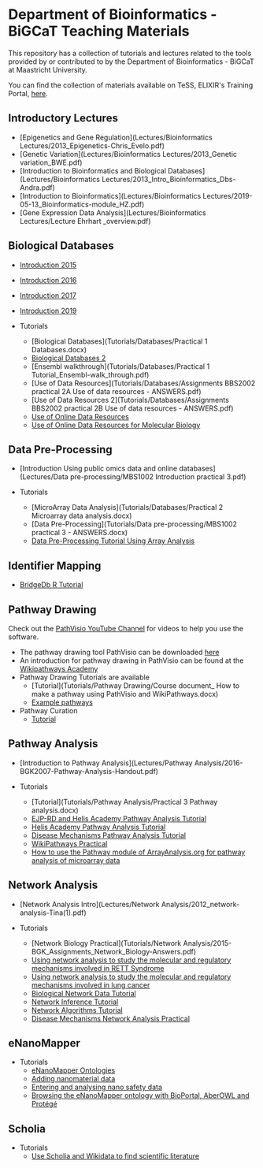 Department of Bioinformatics - BiGCaT Teaching Materials 
=============================================================================================

This repository has a collection of tutorials and lectures related to the tools provided by or contributed to by the Department of 
Bioinformatics - BiGCaT at Maastricht University.

You can find the collection of materials available on TeSS, ELIXIR's Training Portal, [here](https://tess.elixir-europe.org/content_providers/department-of-bioinformatics-bigcat-maastricht-university).

Introductory Lectures
-----------------------
* [Epigenetics and Gene Regulation](Lectures/Bioinformatics Lectures/2013_Epigenetics-Chris_Evelo.pdf)
* [Genetic Variation](Lectures/Bioinformatics Lectures/2013_Genetic variation_BWE.pdf)
* [Introduction to Bioinformatics and Biological Databases](Lectures/Bioinformatics Lectures/2013_Intro_Bioinformatics_Dbs-Andra.pdf)
* [Introduction to Bioinformatics](Lectures/Bioinformatics Lectures/2019-05-13_Bioinformatics-module_HZ.pdf)
* [Gene Expression Data Analysis](Lectures/Bioinformatics Lectures/Lecture Ehrhart _overview.pdf)

<script type="application/ld+json">{"@context": "https://schema.org/","@type": "TrainingMaterial","name": "Epigenetics and Gene Regulation","description": "Lecture bij Prof. Chris Evelo about gene variants, epigenetics, and gene regulation. ","keywords": "gene variation, epigenetics, gene regulation","url": "https://bigcat-um.github.io/BiGCaT-Teaching/Lectures/Bioinformatics%20Lectures/2013_Epigenetics-Chris_Evelo.pdf"}</script>

Biological Databases
-----------------------
* [Introduction 2015](Lectures/Databases/2015_Biological_databases.pdf)
* [Introduction 2016](Lectures/Databases/2016_Biological_databases-handouts.pdf)
* [Introduction 2017](Lectures/Databases/2017-05-15_Biological_databases.pdf)
* [Introduction 2019](Lectures/Databases/2019-05-13_Biological_databases.pdf)

* Tutorials
    * [Biological Databases](Tutorials/Databases/Practical 1 Databases.docx)
    * [Biological Databases 2](Tutorials/Databases/2017-05-15_Assignments-Biological_databases_ANSWERS.docx)
    * [Ensembl walkthrough](Tutorials/Databases/Practical 1 Tutorial_Ensembl-walk_through.pdf)
    * [Use of Data Resources](Tutorials/Databases/Assignments BBS2002 practical 2A Use of data resources - ANSWERS.pdf)
    * [Use of Data Resources 2](Tutorials/Databases/Assignments BBS2002 practical 2B Use of data resources - ANSWERS.pdf)
    * [Use of Online Data Resources](Tutorials/Databases/Practical_BioInformatics_3A_20181019TeacherInstructions_PreparatoryAndTraining.pdf)
    * [Use of Online Data Resources for Molecular Biology](Tutorials/Databases/Practical_BioInformatics_3B_20181019TeacherInstructions_PreparatoryAndTraining.pdf)
    
Data Pre-Processing
-----------------------
* [Introduction Using public omics data and online databases](Lectures/Data pre-processing/MBS1002 Introduction practical 3.pdf)

* Tutorials
    * [MicroArray Data Analysis](Tutorials/Databases/Practical 2 Microarray data analysis.docx)
    * [Data Pre-Processing](Tutorials/Data pre-processing/MBS1002 practical 3 - ANSWERS.docx)
    * [Data Pre-Processing Tutorial Using Array Analysis](https://laurendupuis.github.io/Helis-Academy-Omics-June-2019/tutorials/Data_Preprocessing.html)
    

Identifier Mapping
---------------------
* [BridgeDb R Tutorial](https://www.bioconductor.org/packages/release/bioc/vignettes/BridgeDbR/inst/doc/tutorial.html)

Pathway Drawing
-----------------------
Check out the [PathVisio YouTube Channel](https://www.youtube.com/channel/UCTkyLj_4u6V4M5lUmyuOGDw) for videos to help you use the software.
* The pathway drawing tool PathVisio can be downloaded [here](https://pathvisio.github.io/pages/download)
* An introduction for pathway drawing in PathVisio can be found at the [Wikipathways Academy](https://wikipathways.github.io/academy/)
* Pathway Drawing Tutorials are available
    * [Tutorial](Tutorials/Pathway Drawing/Course document_ How to make a pathway using PathVisio and WikiPathways.docx)
    * [Example pathways](https://laurendupuis.github.io/EJP-RD_Helis_Academy/tutorials/Pathway_Drawing_Examples.html)
* Pathway Curation
     * [Tutorial](https://laurendupuis.github.io/EJP-RD_Helis_Academy/tutorials/Pathway_Curation.html)
     


Pathway Analysis
-------------------------------------------------------------------------
* [Introduction to Pathway Analysis](Lectures/Pathway Analysis/2016-BGK2007-Pathway-Analysis-Handout.pdf)
    
* Tutorials
     * [Tutorial](Tutorials/Pathway Analysis/Practical 3 Pathway analysis.docx)
     * [EJP-RD and Helis Academy Pathway Analysis Tutorial](https://laurendupuis.github.io/EJP-RD_Helis_Academy/tutorials/Pathway_analysis.html)
     * [Helis Academy Pathway Analysis Tutorial](https://laurendupuis.github.io/Helis-Academy-Omics-June-2019/tutorials/Pathway_Analysis.html)
     * [Disease Mechanisms Pathway Analysis Tutorial](https://mkutmon.gitlab.io/int3007/pathways.html)
     * [WikiPathways Practical](https://mkutmon.gitlab.io/molmed-wikipathways/)
     * [How to use the Pathway module of ArrayAnalysis.org for pathway analysis of microarray data](https://enanomapper.github.io/tutorials/Pathway_analysis/Pathway%20analysis.html)
     

Network Analysis
-----------------------------------------
* [Network Analysis Intro](Lectures/Network Analysis/2012_network-analysis-Tina(1).pdf)

* Tutorials
    * [Network Biology Practical](Tutorials/Network Analysis/2015-BGK_Assignments_Network_Biology-Answers.pdf)
    * [Using network analysis to study the molecular and regulatory mechanisms involved in RETT Syndrome](https://laurendupuis.github.io/EJP-RD_Helis_Academy/tutorials/Network_Analysis.html)
    * [Using network analysis to study the molecular and regulatory mechanisms involved in lung cancer](https://laurendupuis.github.io/Helis-Academy-Omics-June-2019/tutorials/Network_Analysis.html)
    * [Biological Network Data Tutorial](https://coort.gitlab.io/tutorial-network-data/)
    * [Network Inference Tutorial](https://mkutmon.gitlab.io/tutorial-network-inference/)
    * [Network Algorithms Tutorial](https://mkutmon.gitlab.io/tutorial-network-algorithms/)
    * [Disease Mechanisms Network Analysis Practical](https://mkutmon.gitlab.io/int3007/networks.html)

eNanoMapper
-----------------------------------------
* Tutorials     
     * [eNanoMapper Ontologies](https://enanomapper.github.io/tutorials/Added%20ontology%20terms/README.html)
     * [Adding nanomaterial data](https://nanocommons.github.io/tutorials/enteringData/)
     * [Entering and analysing nano safety data](https://enanomapper.github.io/tutorials/Entering_and_analysing_nano_safety_data/readme.html)
     * [Browsing the eNanoMapper ontology with BioPortal, AberOWL and Protégé](https://enanomapper.github.io/tutorials/BrowseOntology/Tutorial%20browsing%20eNM%20ontology.html)
     
     
Scholia
-----------------------------------------
* Tutorials
     * [Use Scholia and Wikidata to find scientific literature](https://laurendupuis.github.io/Scholia_tutorial/)
     
     
     
     
     
 
